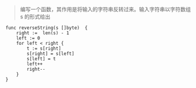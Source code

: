 > 编写一个函数，其作用是将输入的字符串反转过来。输入字符串以字符数组 s 的形式给出




```golang
func reverseString(s []byte)  {
    right :=  len(s) - 1
    left := 0
    for left < right {
        t := s[right]
        s[right] = s[left]
        s[left] = t
        left++
        right--
    }
}
```